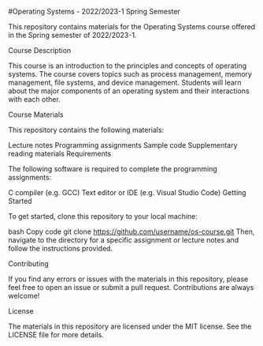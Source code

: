 #Operating Systems - 2022/2023-1 Spring Semester

This repository contains materials for the Operating Systems course offered in the Spring semester of 2022/2023-1.

Course Description

This course is an introduction to the principles and concepts of operating systems. The course covers topics such as process management, memory management, file systems, and device management. Students will learn about the major components of an operating system and their interactions with each other.

Course Materials

This repository contains the following materials:

Lecture notes
Programming assignments
Sample code
Supplementary reading materials
Requirements

The following software is required to complete the programming assignments:

C compiler (e.g. GCC)
Text editor or IDE (e.g. Visual Studio Code)
Getting Started

To get started, clone this repository to your local machine:

bash
Copy code
git clone https://github.com/username/os-course.git
Then, navigate to the directory for a specific assignment or lecture notes and follow the instructions provided.

Contributing

If you find any errors or issues with the materials in this repository, please feel free to open an issue or submit a pull request. Contributions are always welcome!

License

The materials in this repository are licensed under the MIT license. See the LICENSE file for more details.
